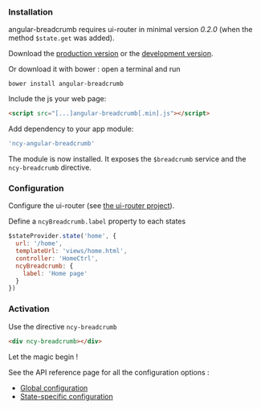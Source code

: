 ### Installation
angular-breadcrumb requires ui-router in minimal version *0.2.0* (when the method `$state.get` was added).

Download the [production version][min] or the [development version][max].

[min]: https://raw.github.com/ncuillery/angular-breadcrumb/master/dist/angular-breadcrumb.min.js
[max]: https://raw.github.com/ncuillery/angular-breadcrumb/master/dist/angular-breadcrumb.js

Or download it with bower : open a terminal and run 
```
bower install angular-breadcrumb
```

Include the js your web page:

```html
<script src="[...]angular-breadcrumb[.min].js"></script>
```

Add dependency to your app module:
```js
'ncy-angular-breadcrumb'
```

The module is now installed. It exposes the `$breadcrumb` service and the `ncy-breadcrumb` directive.

### Configuration
Configure the ui-router (see [the ui-router project](https://github.com/angular-ui/ui-router)).

Define a `ncyBreadcrumb.label` property to each states
```js
$stateProvider.state('home', {
  url: '/home',
  templateUrl: 'views/home.html',
  controller: 'HomeCtrl',
  ncyBreadcrumb: {
    label: 'Home page'
  }
})
```

### Activation
Use the directive `ncy-breadcrumb`
```html
<div ncy-breadcrumb></div>
```
Let the magic begin !

See the API reference page for all the configuration options :
- [Global configuration](API-Reference#provider-breadcrumbprovider)
- [State-specific configuration](API-Reference#provider-stateprovider-external)